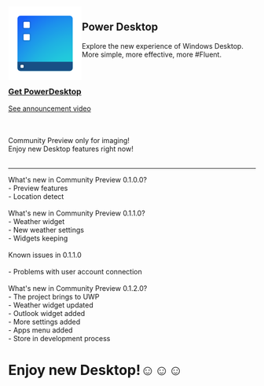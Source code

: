 <img src="PowerDesktop.png" align="left" />
<h2>Power Desktop</h2>
<p>
    Explore the new experience of Windows Desktop.<br />
    More simple, more effective, more #Fluent.<br />
    <br /><br />
</p>
<h3><a href="https://dmitryborodiy.github.io/PowerDesktop/www/download.html">Get PowerDesktop</a></h3> 
<a href="https://twitter.com/DmitriyJulia/status/1405904623114899459?s=20">See announcement video</a>
<br />
<br />
<br />
<p>
    Community Preview only for imaging!<br />
    Enjoy new Desktop features right now!<br />
    <br />
</p>
<hr />
<p>
    What's new in Community Preview 0.1.0.0?<br />
    - Preview features<br />
    - Location detect<br />
    <br />
    What's new in Community Preview 0.1.1.0?<br />
    - Weather widget<br />
    - New weather settings<br />
    - Widgets keeping<br />
    <br />
    Known issues in 0.1.1.0<br />
    <br />
    - Problems with user account connection<br />
    <br />
    What's new in Community Preview 0.1.2.0?<br />
    - The project brings to UWP<br />
    - Weather widget updated<br />
    - Outlook widget added<br />
    - More settings added<br />
    - Apps menu added<br />
    - Store in development process<br />
</p>
<h1>Enjoy new Desktop!☺️☺️☺️</h1>
